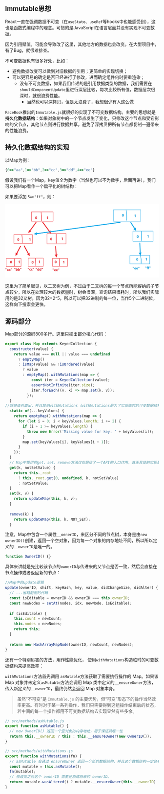## Immutable思想

React一直在强调数据不可变（在`useState`、`useRef`等hooks中也能感受到），这也是函数式编程中的理念。可惜的是JavaScript在语言层面并没有实现不可变数据。

因为引用赋值，可能会导致改了这里，其他地方的数据也会改变。在大型项目中，有了Bug，就很难排查。

不可变数据也有很多好处，比如：

+ 避免数据改变可以做到对旧数据的引用；更简单的实现切换；
+ 可以更容易的确定是否已经进行了修改，进而确定组件何时要重渲染；
  + 没有不可变数据，如果我们传递的是引用数据类型的数据，我们需要在`shouldComponentUpdate`里进行深层比较，每次比较所有值，数据层次很深时，就很浪费性能。
    +  当然也可以深拷贝，但是太浪费了，我想很少有人这么做

`FaceBook`推出的`Immutable.js`就很好的实现了不可变数据结构。主要的思想就是**持久化数据结构**：如果对象树中的一个节点发生了变化，只修改这个节点和受它影响的父节点，其他节点则进行数据共享。避免了深拷贝把所有节点都复制一遍带来的性能浪费。

## 持久化数据结构的实现

以Map为例：

```js
{0=>"aa",1=>"bb",2=>"cc",3=>"dd",4=>"ee"}
```

假设我们有一个Map，key值全为数字（当然也可以不为数字，后面再讲），我们可以把Map看作一个扁平化的树结构：

如果要添加 `5=>"ff"`，则：

![image-20210307155928234](./pic/image-immutable.png)

这里为了简单起见，以二叉树为例，不过由于二叉树的每一个节点所能容纳的子节点较少，所以在处理较大的数据量时，树会很深，查询结果很耗时，所以我们实际用的是32叉树。因为32=2^5，所以可以把32进制的每一位，当作5个二进制位，这样向下搜索会更快。

## 源码部分

Map部分的源码800多行。这里只摘出部分核心代码：

```js
export class Map extends KeyedCollection {
  constructor(value) {
    return value === null || value === undefined
      ? emptyMap()
      : isMap(value) && !isOrdered(value)
        ? value
        : emptyMap().withMutations(map => {
            const iter = KeyedCollection(value);
            assertNotInfinite(iter.size);
            iter.forEach((v, k) => map.set(k, v));
          });
  }
//将键值对取出，并且放到withMutations（withMutations是为了实现临时的可变数据结构）
  static of(...keyValues) {
    return emptyMap().withMutations(map => {
      for (let i = 0; i < keyValues.length; i += 2) {
        if (i + 1 >= keyValues.length) {
          throw new Error('Missing value for key: ' + keyValues[i]);
        }
        map.set(keyValues[i], keyValues[i + 1]);
      }
    });
  }
  // Map中提供的get、set、remove方法仅仅是给了一个API的入口作用，真正具体的实现是要在Map中定义的节点类的逻辑
  get(k, notSetValue) {
    return this._root
      ? this._root.get(0, undefined, k, notSetValue)
      : notSetValue;
  }
  set(k, v) {
    return updateMap(this, k, v);
  }

  remove(k) {
    return updateMap(this, k, NOT_SET);
  }

```

注意，Map中包含一个属性`__oenerID`，来区分不同的节点树，本身是由`new ownerID()`创建，返回一个空对象，因为每一个对象的内存地址不同，所以所以定义的`__ownerID`是唯一的。

```js
function OwnerID() {}
```

具体来讲就是先比较该节点的`ownerID`与传进来的父节点是否一致，然后会直接在节点操作或者返回新的节点：

```js
//Map中的update逻辑
update(ownerID, shift, keyHash, key, value, didChangeSize, didAlter) {
  // ...省略前面的代码
  const isEditable = ownerID && ownerID === this.ownerID;
  const newNodes = setAt(nodes, idx, newNode, isEditable);

  if (isEditable) {
    this.count = newCount;
    this.nodes = newNodes;
    return this;
  }

  return new HashArrayMapNode(ownerID, newCount, newNodes);
}
```

还有一个特别厉害的方法，用作性能优化， 使用`withMutations`构造临时的可变数据结构来提高效率：

`withMutations`方法首先调用 `asMutable`方法获取了需要执行操作的 Map。如果该 Map 对象并未定义`asMutable`方法会调用 Map 类中定义的`__ensureOwner`方法，传入新定义的`__ownerID`，最终仍然会返回 Map 对象本身。

> 虽然“不可变”是 `Immutable.js` 的主要优势，但“可变”形态下的操作当然效率更高。有时对于某一系列操作，我们只需要得到这组操作结束后的状态，若中间的每一个操作都用不可变数据结构去实现显然有些多余。

```js
// src/methods/asMutable.js
export function asMutable() {
  // new OwnerID() 返回一个空对象的内存地址，用于保证其唯一性
  return this.__ownerID ? this : this.__ensureOwner(new OwnerID());
}
```

```js
// src/methods/withMutations.js
export function withMutations(fn) {
  // asMutable 会通过 ensureOwner 返回一个新的数据结构，并且这个数据结构一定会有一个 ownerID。
  const mutable = this.asMutable();
  fn(mutable);
  // 修改完之后这个 ownerID 需要还原成原来的 ownerID。
  return mutable.wasAltered() ? mutable.__ensureOwner(this.__ownerID) : this;
}
```











